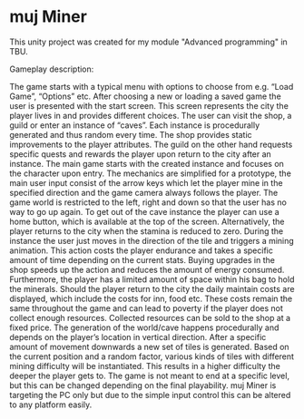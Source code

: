 # muj Miner
This unity project was created for my module "Advanced programming" in TBU.




Gameplay description:

The game starts with a typical menu with options to choose from e.g. “Load Game”, “Options” etc.
After choosing a new or loading a saved game the user is presented with the start screen. This screen
represents the city the player lives in and provides different choices. The user can visit the shop, a
guild or enter an instance of “caves”. Each instance is procedurally generated and thus random every
time. The shop provides static improvements to the player attributes. The guild on the other hand
requests specific quests and rewards the player upon return to the city after an instance.
The main game starts with the created instance and focuses on the character upon entry. The
mechanics are simplified for a prototype, the main user input consist of the arrow keys which let the
player mine in the specified direction and the game camera always follows the player. The game
world is restricted to the left, right and down so that the user has no way to go up again. To get out
of the cave instance the player can use a home button, which is available at the top of the screen.
Alternatively, the player returns to the city when  the stamina is reduced to
zero.
During the instance the user just moves in the direction of the tile and triggers a mining animation.
This action costs the player endurance and takes a specific amount of time depending on the current
stats. Buying upgrades in the shop speeds up the action and reduces the amount of energy
consumed. Furthermore, the player has a limited amount of space within his bag to hold the
minerals.
Should the player return to the city the daily maintain costs are displayed, which include the costs for inn, food etc. These
costs remain the same throughout the game and can lead to poverty if the player does not collect
enough resources. Collected resources can be sold to the shop at a fixed price.
The generation of the world/cave happens procedurally and depends on the player’s location in
vertical direction. After a specific amount of movement downwards a new set of tiles is generated.
Based on the current position and a random factor, various kinds of tiles with different mining
difficulty will be instantiated. This results in a higher difficulty the deeper the player gets to. The
game is not meant to end at a specific level, but this can be changed depending on the final
playability. muj Miner is targeting the PC only but due to the simple input control this can be altered
to any platform easily.

